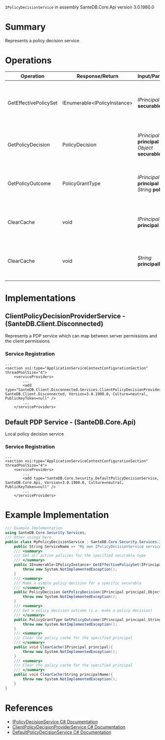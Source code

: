 `IPolicyDecisionService` in assembly SanteDB.Core.Api version 3.0.1980.0

# Summary
Represents a policy decision service

# Operations

|Operation|Response/Return|Input/Parameter|Description|
|-|-|-|-|
|GetEffectivePolicySet|IEnumerable&lt;IPolicyInstance>|*IPrincipal* **securable**|Get all active policies for the specified securable type|
|GetPolicyDecision|PolicyDecision|*IPrincipal* **principal**<br/>*Object* **securable**|Make a simple policy decision for a specific securable|
|GetPolicyOutcome|PolicyGrantType|*IPrincipal* **principal**<br/>*String* **policyId**|Get a policy decision outcome (i.e. make a policy decision)|
|ClearCache|void|*IPrincipal* **principal**|Clear the policy cache for the specified principal|
|ClearCache|void|*String* **principalName**|Clear the policy cache for the specified principal|

# Implementations


## ClientPolicyDecisionProviderService - (SanteDB.Client.Disconnected)
Represents a PDP service which can map between server permissions and the client permissions

### Service Registration
```markup
...
<section xsi:type="ApplicationServiceContextConfigurationSection" threadPoolSize="4">
	<serviceProviders>
		...
		<add type="SanteDB.Client.Disconnected.Services.ClientPolicyDecisionProviderService, SanteDB.Client.Disconnected, Version=3.0.1980.0, Culture=neutral, PublicKeyToken=null" />
		...
	</serviceProviders>
```

## Default PDP Service - (SanteDB.Core.Api)
Local policy decision service

### Service Registration
```markup
...
<section xsi:type="ApplicationServiceContextConfigurationSection" threadPoolSize="4">
	<serviceProviders>
		...
		<add type="SanteDB.Core.Security.DefaultPolicyDecisionService, SanteDB.Core.Api, Version=3.0.1980.0, Culture=neutral, PublicKeyToken=null" />
		...
	</serviceProviders>
```
# Example Implementation
```csharp
/// Example Implementation
using SanteDB.Core.Security.Services;
/// Other usings here
public class MyPolicyDecisionService : SanteDB.Core.Security.Services.IPolicyDecisionService { 
	public String ServiceName => "My own IPolicyDecisionService service";
	/// <summary>
	/// Get all active policies for the specified securable type
	/// </summary>
	public IEnumerable<IPolicyInstance> GetEffectivePolicySet(IPrincipal securable){
		throw new System.NotImplementedException();
	}
	/// <summary>
	/// Make a simple policy decision for a specific securable
	/// </summary>
	public PolicyDecision GetPolicyDecision(IPrincipal principal,Object securable){
		throw new System.NotImplementedException();
	}
	/// <summary>
	/// Get a policy decision outcome (i.e. make a policy decision)
	/// </summary>
	public PolicyGrantType GetPolicyOutcome(IPrincipal principal,String policyId){
		throw new System.NotImplementedException();
	}
	/// <summary>
	/// Clear the policy cache for the specified principal
	/// </summary>
	public void ClearCache(IPrincipal principal){
		throw new System.NotImplementedException();
	}
	/// <summary>
	/// Clear the policy cache for the specified principal
	/// </summary>
	public void ClearCache(String principalName){
		throw new System.NotImplementedException();
	}
}
```

# References

* [IPolicyDecisionService C# Documentation](http://santesuite.org/assets/doc/net/html/T_SanteDB_Core_Security_Services_IPolicyDecisionService.htm)
* [ClientPolicyDecisionProviderService C# Documentation](http://santesuite.org/assets/doc/net/html/T_SanteDB_Client_Disconnected_Services_ClientPolicyDecisionProviderService.htm)
* [DefaultPolicyDecisionService C# Documentation](http://santesuite.org/assets/doc/net/html/T_SanteDB_Core_Security_DefaultPolicyDecisionService.htm)

